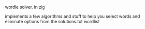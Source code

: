 wordle solver, in zig

implements a few algorithms and stuff to help you select words and eliminate options from the solutions.txt wordlist
